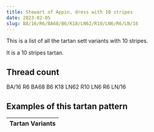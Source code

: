 ```yaml
---
title: Stewart of Appin, dress with 10 stripes
date: 2023-02-05
slug: BA/16/R6/BA68/B6/K18/LN62/R10/LN6/R6/LN/16
---
```

This is a list of all the tartan sett variants with 10 stripes.

It is a 10 stripes tartan.


## Thread count
BA/16 R6 BA68 B6 K18 LN62 R10 LN6 R6 LN/16

## Examples of this tartan pattern

| Tartan Variants |
|---------------|
